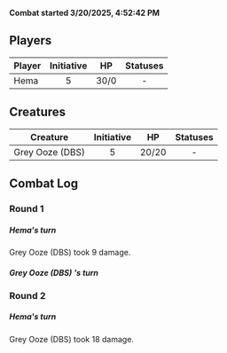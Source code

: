 **Combat started 3/20/2025, 4:52:42 PM**


## Players
| Player | Initiative | HP | Statuses |
| --- | :-: | :-: | :-: |
| Hema | 5 | 30/0 | - |
## Creatures
| Creature | Initiative  | HP | Statuses |
| --- | :-: | :-: | :-: |
| Grey Ooze (DBS)  | 5 | 20/20 | - |


## Combat Log

### Round 1

##### Hema's turn
Grey Ooze (DBS)  took 9 damage.
##### Grey Ooze (DBS) 's turn
### Round 2
##### Hema's turn
Grey Ooze (DBS)  took 18 damage.
